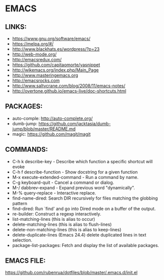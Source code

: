 EMACS
=====

LINKS:
------
* https://www.gnu.org/software/emacs/
* https://melpa.org/#/
* http://www.blackhats.es/wordpress/?p=23
* http://web-mode.org/
* http://emacsredux.com/
* https://github.com/capitaomorte/yasnippet
* http://wikemacs.org/index.php/Main_Page
* http://www.masteringemacs.org
* http://emacsrocks.com
* http://www.saltycrane.com/blog/2008/11/emacs-notes/
* http://overtone.github.io/emacs-live/doc-shortcuts.html

PACKAGES:
----------
* auto-comple: http://auto-complete.org/
* dumb-jump: https://github.com/jacktasia/dumb-jump/blob/master/README.md
* magic: https://github.com/magit/magit

COMMANDS:
-----------
* C-h k describe-key - Describe which function a specific shortcut will evoke
* C-h f describe-function - Show docstring for a given function
* M-x execute-extended-command - Run a command by name.
* C-g keyboard-quit - Cancel a command or dialog.
* M-/ dabbrev-expand - Expand previous word "dynamically".
* M-% query-replace - Interactive replace.
* find-name-dired: Search DIR recursively for files matching the globbing pattern
* find-dired: Run `find' and go into Dired mode on a buffer of the output.
* re-builder: Construct a regexp interactively.
* list-matching-lines (this is alias to occur)
* delete-matching-lines (this is alias to flush-lines)
* delete-non-matching-lines (this is alias to keep-lines)
* delete-duplicate-lines (Emacs 24.4) delete duplicated lines in text selection.
* package-list-packages: Fetch and display the list of available packages.

EMACS FILE:
------------
https://github.com/rubenrua/dotfiles/blob/master/.emacs.d/init.el
